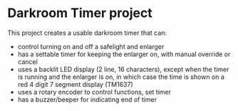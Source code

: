 # Darkroom Timer project


This project creates a usable darkroom timer that can:
 - control turning on and off a safelight and enlarger
 - has a settable timer for keeping the enlarger on, with manual override or cancel
 - uses a backlit LED display (2 line, 16 characters), except when the timer is running and the enlarger is on, in which case the time is shown on a red 4 digit 7 segment display (TM1637)
 - uses a rotary encoder to control functions, set timer
 - has a buzzer/beeper for indicating end of timer





